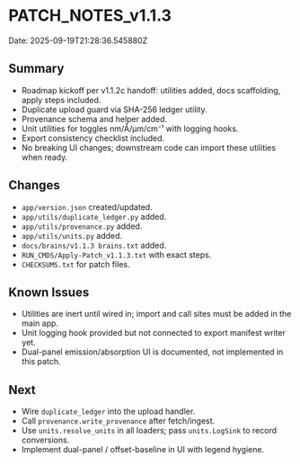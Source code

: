 # PATCH_NOTES_v1.1.3
Date: 2025-09-19T21:28:36.545880Z

## Summary
- Roadmap kickoff per v1.1.2c handoff: utilities added, docs scaffolding, apply steps included.
- Duplicate upload guard via SHA-256 ledger utility.
- Provenance schema and helper added.
- Unit utilities for toggles nm/Å/µm/cm⁻¹ with logging hooks.
- Export consistency checklist included.
- No breaking UI changes; downstream code can import these utilities when ready.

## Changes
- `app/version.json` created/updated.
- `app/utils/duplicate_ledger.py` added.
- `app/utils/provenance.py` added.
- `app/utils/units.py` added.
- `docs/brains/v1.1.3 brains.txt` added.
- `RUN_CMDS/Apply-Patch_v1.1.3.txt` with exact steps.
- `CHECKSUMS.txt` for patch files.

## Known Issues
- Utilities are inert until wired in; import and call sites must be added in the main app.
- Unit logging hook provided but not connected to export manifest writer yet.
- Dual-panel emission/absorption UI is documented, not implemented in this patch.

## Next
- Wire `duplicate_ledger` into the upload handler.
- Call `provenance.write_provenance` after fetch/ingest.
- Use `units.resolve_units` in all loaders; pass `units.LogSink` to record conversions.
- Implement dual-panel / offset-baseline in UI with legend hygiene.
